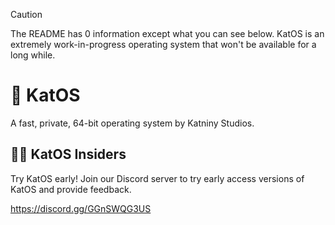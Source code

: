 > [!CAUTION]
> The README has 0 information except what you can see below. KatOS is an extremely work-in-progress operating system that won't be available for a long while.

# 🔮 KatOS
A fast, private, 64-bit operating system by Katniny Studios. 

## 👩‍💻 KatOS Insiders
Try KatOS early! Join our Discord server to try early access versions of KatOS and provide feedback.

https://discord.gg/GGnSWQG3US